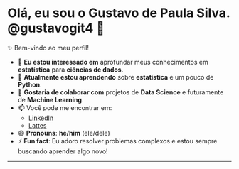 # Olá, eu sou o Gustavo de Paula Silva. @gustavogit4 👋

✨ Bem-vindo ao meu perfil!

- 👀 **Eu estou interessado em** aprofundar meus conhecimentos em **estatística** para **ciências de dados**.
- 🌱 **Atualmente estou aprendendo** sobre **estatística** e um pouco de **Python**.
- 💞️ **Gostaria de colaborar com** projetos de **Data Science** e futuramente de **Machine Learning**.
- 📫 Você pode me encontrar em:  
  - [LinkedIn](https://linkedin.com/in/gustavo-de-paula-silva-804463236)  
  - [Lattes](http://lattes.cnpq.br/1739937477939798)
- 😄 **Pronouns**: **he/him** (ele/dele)
- ⚡ **Fun fact**: Eu adoro resolver problemas complexos e estou sempre buscando aprender algo novo!

---

<!---
gustavogit4/gustavogit4 is a ✨ special ✨ repository because its `README.md` (this file) appears on your GitHub profile.
You can click the Preview link to take a look at your changes.
--->
